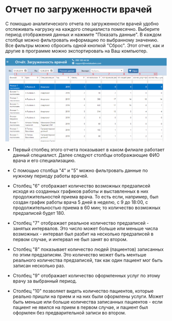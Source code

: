 # Отчет по загруженности врачей

С помощью аналитического отчета по загруженности врачей удобно отслеживать нагрузку на каждого специалиста помесячно. Выберите период отображения данных и нажмите "Показать данные". В каждом столбце можно фильтровать информацию по выбранному значению. Все фильтры можно сбросить одной кнопкой "Сброс". Этот отчет, как и другие в программе можно экспортировать на Ваш компьютер.   

![Image](Image/analytics.PNG)

- Первый столбец этого отчета показывает в каком филиале работает данный специалист. Далее следуют столбцы отображающие ФИО врача и его специализацию.

- С помощью столбца "4" и "5" можно фильтровать данные по нужному периоду работы врачей.    
- Столбец "6" отображает количество возможных предзаписей исходя из созданных графиков работы и выставленных в них продолжительностей приема врача. То есть если, например, был создан график работы врача 5 дней в неделю, с 9 до 18:00, с продолжительностью приема в 60 мин; то количество возможных предзаписей будет 180.    
- Столбец "7" отображает реальное количество предзаписей - занятых интервалов. Это число может больше или меньше числа возможных - интервал был разбит на несколько предзаписей в первом случае, и интервал не был занят во втором.   
- Столбец "8" показывает количество людей (пациентов) записанных по этим предзаписям. Это количество может быть ментьше реального количества предзаписей, так как один пациент мог быть записан несколько раз.    
- Столбец "9" отображает количество оформленных услуг по этому врачу за выбранный период.     
- Столбец "10" позволяет видеть количество пациентов, которые реально пришли на прием и на них были оформлены услуги. Может быть меньше или больше количества записанных пациентов - если пациент не явился на прием в первом случае, и пациент был оформлен без предварительной записи во втором.